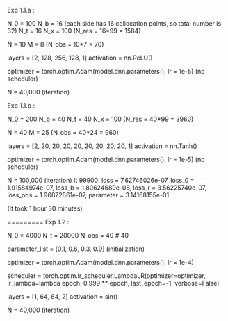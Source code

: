 Exp 1.1.a :

N_0 = 100
N_b = 16 (each side has 16 collocation points, so total number is 32)
N_t = 16
N_x = 100
(N_res = 16*99 = 1584)

N = 10
M = 8 
(N_obs = 10*7 = 70)

layers = [2, 128, 256, 128, 1]
activation = nn.ReLU()

optimizer = torch.optim.Adam(model.dnn.parameters(), lr = 1e-5)
(no scheduler)

N = 40,000  (iteration)

Exp 1.1.b : 

N_0 = 200
N_b = 40
N_t = 40
N_x = 100
(N_res = 40*99 = 3960)


N = 40
M = 25
(N_obs = 40*24 = 960)

layers = [2, 20, 20, 20, 20, 20, 20, 20, 20, 1]
activation = nn.Tanh()

optimizer = torch.optim.Adam(model.dnn.parameters(), lr = 1e-5)
(no scheduler)

N = 100,000 (iteration)
It 99900: loss = 7.62746026e-07, loss_0 = 1.91584974e-07, loss_b = 1.80624689e-08, loss_r = 3.56225740e-07, loss_obs = 1.96872861e-07, parameter = 3.14168155e-01 

(It took 1 hour 30 minutes)

=========
Exp 1.2 : 

N_0 = 4000
N_t = 20000
N_obs = 40  # 40

parameter_list = [0.1, 0.6, 0.3, 0.9]
(initialization)

optimizer = torch.optim.Adam(model.dnn.parameters(), lr = 1e-4)

scheduler = torch.optim.lr_scheduler.LambdaLR(optimizer=optimizer, lr_lambda=lambda epoch: 0.999 ** epoch, last_epoch=-1, verbose=False)

layers = [1, 64, 64, 2]
activation = sin()

N = 40,000 (iteration)




